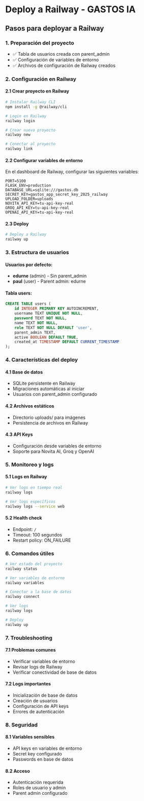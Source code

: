 # Deploy a Railway - GASTOS IA

## Pasos para deployar a Railway

### 1. Preparación del proyecto
- ✅ Tabla de usuarios creada con parent_admin
- ✅ Configuración de variables de entorno
- ✅ Archivos de configuración de Railway creados

### 2. Configuración en Railway

#### 2.1 Crear proyecto en Railway
```bash
# Instalar Railway CLI
npm install -g @railway/cli

# Login en Railway
railway login

# Crear nuevo proyecto
railway new

# Conectar al proyecto
railway link
```

#### 2.2 Configurar variables de entorno
En el dashboard de Railway, configurar las siguientes variables:

```env
PORT=5100
FLASK_ENV=production
DATABASE_URL=sqlite:///gastos.db
SECRET_KEY=gastos_app_secret_key_2025_railway
UPLOAD_FOLDER=uploads
NOVITA_API_KEY=tu-api-key-real
GROQ_API_KEY=tu-api-key-real
OPENAI_API_KEY=tu-api-key-real
```

#### 2.3 Deploy
```bash
# Deploy a Railway
railway up
```

### 3. Estructura de usuarios

#### Usuarios por defecto:
- **edurne** (admin) - Sin parent_admin
- **paul** (user) - Parent admin: edurne

#### Tabla users:
```sql
CREATE TABLE users (
    id INTEGER PRIMARY KEY AUTOINCREMENT,
    username TEXT UNIQUE NOT NULL,
    password TEXT NOT NULL,
    name TEXT NOT NULL,
    role TEXT NOT NULL DEFAULT 'user',
    parent_admin TEXT,
    active BOOLEAN DEFAULT TRUE,
    created_at TIMESTAMP DEFAULT CURRENT_TIMESTAMP
);
```

### 4. Características del deploy

#### 4.1 Base de datos
- SQLite persistente en Railway
- Migraciones automáticas al iniciar
- Usuarios con parent_admin configurado

#### 4.2 Archivos estáticos
- Directorio uploads/ para imágenes
- Persistencia de archivos en Railway

#### 4.3 API Keys
- Configuración desde variables de entorno
- Soporte para Novita AI, Groq y OpenAI

### 5. Monitoreo y logs

#### 5.1 Logs en Railway
```bash
# Ver logs en tiempo real
railway logs

# Ver logs específicos
railway logs --service web
```

#### 5.2 Health check
- Endpoint: `/`
- Timeout: 100 segundos
- Restart policy: ON_FAILURE

### 6. Comandos útiles

```bash
# Ver estado del proyecto
railway status

# Ver variables de entorno
railway variables

# Conectar a la base de datos
railway connect

# Ver logs
railway logs

# Deploy
railway up
```

### 7. Troubleshooting

#### 7.1 Problemas comunes
- Verificar variables de entorno
- Revisar logs de Railway
- Verificar conectividad de base de datos

#### 7.2 Logs importantes
- Inicialización de base de datos
- Creación de usuarios
- Configuración de API keys
- Errores de autenticación

### 8. Seguridad

#### 8.1 Variables sensibles
- API keys en variables de entorno
- Secret key configurado
- Passwords en base de datos

#### 8.2 Acceso
- Autenticación requerida
- Roles de usuario y admin
- Parent admin configurado
